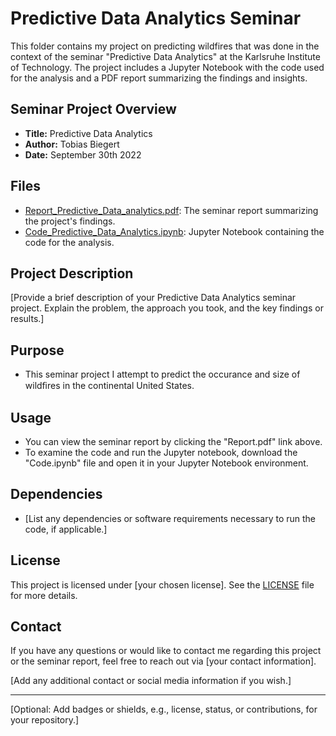 # Predictive Data Analytics Seminar

This folder contains my project on predicting wildfires that was done in the context of the seminar "Predictive Data Analytics" at the Karlsruhe Institute of Technology. The project includes a Jupyter Notebook with the code used for the analysis and a PDF report summarizing the findings and insights.

## Seminar Project Overview

- **Title:** Predictive Data Analytics
- **Author:** Tobias Biegert
- **Date:** September 30th 2022

## Files

- [Report_Predictive_Data_analytics.pdf](https://github.com/tobiasbiegert/study_projects/blob/main/seminar_predictive_data_analytics/Report_Predictive_Data_Analytics.pdf): The seminar report summarizing the project's findings.
- [Code_Predictive_Data_Analytics.ipynb](https://github.com/tobiasbiegert/study_projects/blob/main/seminar_predictive_data_analytics/Code_Predictive_Data_Analytics.ipynb): Jupyter Notebook containing the code for the analysis.

## Project Description

[Provide a brief description of your Predictive Data Analytics seminar project. Explain the problem, the approach you took, and the key findings or results.]

## Purpose

- This seminar project I attempt to predict the occurance and size of wildﬁres in the continental United States.

## Usage

- You can view the seminar report by clicking the "Report.pdf" link above.
- To examine the code and run the Jupyter notebook, download the "Code.ipynb" file and open it in your Jupyter Notebook environment.

## Dependencies

- [List any dependencies or software requirements necessary to run the code, if applicable.]

## License

This project is licensed under [your chosen license]. See the [LICENSE](LICENSE) file for more details.

## Contact

If you have any questions or would like to contact me regarding this project or the seminar report, feel free to reach out via [your contact information].

[Add any additional contact or social media information if you wish.]

---
[Optional: Add badges or shields, e.g., license, status, or contributions, for your repository.]
